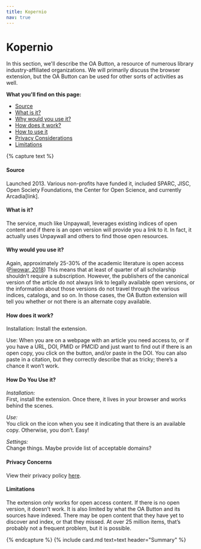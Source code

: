 ```yaml
---
title: Kopernio
nav: true
---
```


# Kopernio

In this section, we'll describe the OA Button, a resource of numerous library industry-affiliated organizations. We will primarily discuss the browser extension, but the OA Button can be used for other sorts of activities as well.

**What you'll find on this page:**
- <a href="#source">Source</a>
- <a href="#whatisit">What is it?</a>
- <a href="#value">Why would you use it?</a>
- <a href="#howitworks">How does it work?</a>
- <a href="#howtouseit">How to use it</a>
- <a href="#privacy">Privacy Considerations</a>
- <a href="#limitations">Limitations</a>

{% capture text %}
<a id="source"></a>

#### Source
Launched 2013.  Various non-profits have funded it, included SPARC, JISC, Open Society Foundations, the Center for Open Science, and currently Arcadia[link].

<a id="whatisit"></a>

#### What is it?

The service, much like Unpaywall, leverages existing indices of open content and if there is an open version will provide you a link to it. In fact, it actually uses Unpaywall and others to find those open resources.

<a id="value"></a>

#### Why would you use it?

Again, approximately 25-30% of the academic literature is open access \([Piwowar, 2018](https://peerj.com/articles/4375/)\)  This means that at least of quarter of all scholarship shouldn’t require a subscription.  However, the publishers of the canonical version of the article do not always link to legally available open versions, or the information about those versions do not travel through the various indices, catalogs, and so on.  In those cases, the OA Button extension will tell you whether or not there is an alternate copy available.

<a id="howitworks"></a>

#### How does it work?

Installation:
Install the extension.

Use:
When you are on a webpage with an article you need access to, or if you have a URL, DOI, PMID or PMCID and just want to find out if there is an open copy, you click on the button, and/or paste in the DOI.  You can also paste in a citation, but they correctly describe that as tricky; there’s a chance it won’t work.

<a id="howtouseit"></a>

#### How Do You Use it?

*Installation:*<br>
First, install the extension.  Once there, it lives in your browser and works behind the scenes.

*Use:*<br>
You click on the icon when you see it indicating that there is an available copy.  Otherwise, you don’t.  Easy!

*Settings:*<br>
Change things.  Maybe provide list of acceptable domains?

<a id="privacy"></a>

#### Privacy Concerns

View their privacy policy [here](https://openaccessbutton.org/privacy).

<a id="limitations"></a>

#### Limitations

The extension only works for open access content.  If there is no open version, it doesn’t work.  It is also limited by what the OA Button and its sources have indexed.  There may be open content that they have yet to discover and index, or that they missed.  At over 25 million items, that’s probably not a frequent problem, but it is possible.

{% endcapture %}
{% include card.md text=text header="Summary" %}